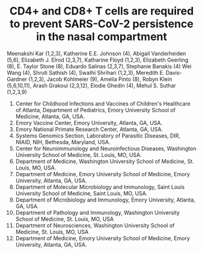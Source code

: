<h1 align="center">CD4+ and CD8+ T cells are required to prevent SARS-CoV-2 persistence in the nasal compartment</h1>

Meenakshi Kar (1,2,3), Katherine E.E. Johnson (4), Abigail Vanderheiden (5,6), Elizabeth J. Elrod (2,3,7), Katharine Floyd (1,2,3), Elizabeth Geerling (8), E. Taylor Stone (8), Eduardo Salinas (2,3,7), Stephanie Banakis (4) Wei Wang (4), Shruti Sathish (4), Swathi Shrihari (1,2,3), Meredith E. Davis-Gardner (1,2,3), Jacob Kohlmeier (9), Amelia Pinto (8), Robyn Klein (5,6,10,11), Arash Grakoui (2,3,12), Elodie Ghedin (4), Mehul S. Suthar (1,2,3,9)

1. Center for Childhood Infections and Vaccines of Children's Healthcare of Atlanta, Department of Pediatrics, Emory University School of Medicine, Atlanta, GA, USA. 
2. Emory Vaccine Center, Emory University, Atlanta, GA, USA.
3. Emory National Primate Research Center, Atlanta, GA, USA.
4. Systems Genomics Section, Laboratory of Parasitic Diseases, DIR, NIAID, NIH, Bethesda, Maryland, USA.
5. Center for Neuroimmunology and Neuroinfectious Diseases, Washington University School of Medicine, St. Louis, MO, USA.
6. Department of Medicine, Washington University School of Medicine, St. Louis, MO, USA.
7. Department of Medicine, Emory University School of Medicine, Emory University, Atlanta, GA, USA.
8. Department of Molecular Microbiology and Immunology, Saint Louis University School of Medicine, Saint Louis, MO, USA.
9. Department of Microbiology and Immunology, Emory University, Atlanta, GA, USA.
10. Department of Pathology and Immunology, Washington University School of Medicine, St. Louis, MO, USA
11. Department of Neurosciences, Washington University School of Medicine, St. Louis, MO, USA
12. Department of Medicine, Emory University School of Medicine, Emory University, Atlanta, GA, USA.

